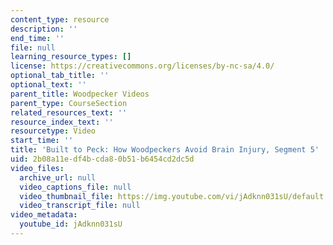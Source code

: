 ```yaml
---
content_type: resource
description: ''
end_time: ''
file: null
learning_resource_types: []
license: https://creativecommons.org/licenses/by-nc-sa/4.0/
optional_tab_title: ''
optional_text: ''
parent_title: Woodpecker Videos
parent_type: CourseSection
related_resources_text: ''
resource_index_text: ''
resourcetype: Video
start_time: ''
title: 'Built to Peck: How Woodpeckers Avoid Brain Injury, Segment 5'
uid: 2b08a11e-df4b-cda8-0b51-b6454cd2dc5d
video_files:
  archive_url: null
  video_captions_file: null
  video_thumbnail_file: https://img.youtube.com/vi/jAdknn031sU/default.jpg
  video_transcript_file: null
video_metadata:
  youtube_id: jAdknn031sU
---
```

